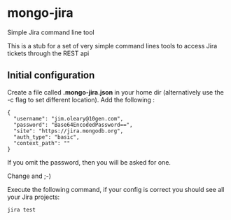 mongo-jira
==========

Simple Jira command line tool

This is a stub for a set of very simple command lines tools to access Jira tickets through the
REST api

## Initial configuration

Create a file called **.mongo-jira.json** in your home dir  (alternatively use the -c flag to set different location). Add the following :

    {
      "username": "jim.oleary@10gen.com",
      "password": "Base64EncodedPassword==",
      "site": "https://jira.mongodb.org",
      "auth_type": "basic",
      "context_path": ""
    }

If you omit the password, then you will be asked for one. 

Change **<your username>** and **<your password>** ;-)

Execute the following command, if your config is correct you should see all your Jira projects:

    jira test